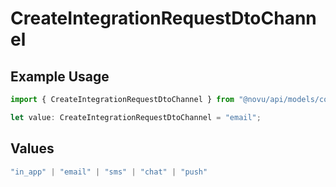 # CreateIntegrationRequestDtoChannel

## Example Usage

```typescript
import { CreateIntegrationRequestDtoChannel } from "@novu/api/models/components";

let value: CreateIntegrationRequestDtoChannel = "email";
```

## Values

```typescript
"in_app" | "email" | "sms" | "chat" | "push"
```